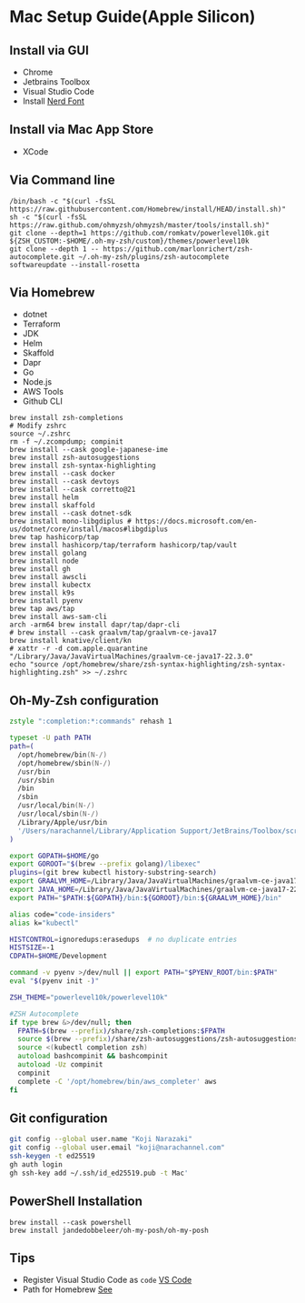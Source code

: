 # Mac Setup Guide(Apple Silicon)

## Install via GUI

- Chrome
- Jetbrains Toolbox
- Visual Studio Code
- Install [Nerd Font](https://www.nerdfonts.com/font-downloads)

## Install via Mac App Store

- XCode

## Via Command line

```shell
/bin/bash -c "$(curl -fsSL https://raw.githubusercontent.com/Homebrew/install/HEAD/install.sh)"
sh -c "$(curl -fsSL https://raw.github.com/ohmyzsh/ohmyzsh/master/tools/install.sh)"
git clone --depth=1 https://github.com/romkatv/powerlevel10k.git ${ZSH_CUSTOM:-$HOME/.oh-my-zsh/custom}/themes/powerlevel10k
git clone --depth 1 -- https://github.com/marlonrichert/zsh-autocomplete.git ~/.oh-my-zsh/plugins/zsh-autocomplete
softwareupdate --install-rosetta
```

## Via Homebrew

- dotnet
- Terraform
- JDK
- Helm
- Skaffold
- Dapr
- Go
- Node.js
- AWS Tools
- Github CLI

```shell
brew install zsh-completions
# Modify zshrc
source ~/.zshrc
rm -f ~/.zcompdump; compinit
brew install --cask google-japanese-ime
brew install zsh-autosuggestions
brew install zsh-syntax-highlighting
brew install --cask docker
brew install --cask devtoys
brew install --cask corretto@21
brew install helm
brew install skaffold
brew install --cask dotnet-sdk
brew install mono-libgdiplus # https://docs.microsoft.com/en-us/dotnet/core/install/macos#libgdiplus
brew tap hashicorp/tap
brew install hashicorp/tap/terraform hashicorp/tap/vault
brew install golang
brew install node
brew install gh
brew install awscli
brew install kubectx
brew install k9s
brew install pyenv
brew tap aws/tap
brew install aws-sam-cli
arch -arm64 brew install dapr/tap/dapr-cli
# brew install --cask graalvm/tap/graalvm-ce-java17
brew install knative/client/kn
# xattr -r -d com.apple.quarantine "/Library/Java/JavaVirtualMachines/graalvm-ce-java17-22.3.0"
echo "source /opt/homebrew/share/zsh-syntax-highlighting/zsh-syntax-highlighting.zsh" >> ~/.zshrc
```

## Oh-My-Zsh configuration

```zsh
zstyle ":completion:*:commands" rehash 1

typeset -U path PATH
path=(
  /opt/homebrew/bin(N-/)
  /opt/homebrew/sbin(N-/)
  /usr/bin
  /usr/sbin
  /bin
  /sbin
  /usr/local/bin(N-/)
  /usr/local/sbin(N-/)
  /Library/Apple/usr/bin
  '/Users/narachannel/Library/Application Support/JetBrains/Toolbox/scripts'
)

export GOPATH=$HOME/go
export GOROOT="$(brew --prefix golang)/libexec"
plugins=(git brew kubectl history-substring-search)
export GRAALVM_HOME=/Library/Java/JavaVirtualMachines/graalvm-ce-java17-22.3.0/Contents/Home
export JAVA_HOME=/Library/Java/JavaVirtualMachines/graalvm-ce-java17-22.3.0/Contents/Home 
export PATH="$PATH:${GOPATH}/bin:${GOROOT}/bin:${GRAALVM_HOME}/bin"

alias code="code-insiders"
alias k="kubectl"

HISTCONTROL=ignoredups:erasedups  # no duplicate entries
HISTSIZE=-1
CDPATH=$HOME/Development

command -v pyenv >/dev/null || export PATH="$PYENV_ROOT/bin:$PATH"
eval "$(pyenv init -)"

ZSH_THEME="powerlevel10k/powerlevel10k"

#ZSH Autocomplete
if type brew &>/dev/null; then
  FPATH=$(brew --prefix)/share/zsh-completions:$FPATH
  source $(brew --prefix)/share/zsh-autosuggestions/zsh-autosuggestions.zsh
  source <(kubectl completion zsh)
  autoload bashcompinit && bashcompinit
  autoload -Uz compinit
  compinit
  complete -C '/opt/homebrew/bin/aws_completer' aws
fi
```

## Git configuration

```zsh
git config --global user.name "Koji Narazaki"
git config --global user.email "koji@narachannel.com"
ssh-keygen -t ed25519
gh auth login
gh ssh-key add ~/.ssh/id_ed25519.pub -t Mac'
```

## PowerShell Installation

```shell
brew install --cask powershell
brew install jandedobbeleer/oh-my-posh/oh-my-posh
```

## Tips

- Register Visual Studio Code as `code` [VS Code](https://code.visualstudio.com/docs/setup/mac)
- Path for Homebrew [See](https://zenn.dev/sprout2000/articles/bd1fac2f3f83bc)
